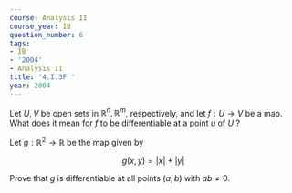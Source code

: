 ```yaml
---
course: Analysis II
course_year: IB
question_number: 6
tags:
- IB
- '2004'
- Analysis II
title: '4.I.3F '
year: 2004
---
```



Let $U, V$ be open sets in $\mathbb{R}^{n}, \mathbb{R}^{m}$, respectively, and let $f: U \rightarrow V$ be a map. What does it mean for $f$ to be differentiable at a point $u$ of $U$ ?

Let $g: \mathbb{R}^{2} \rightarrow \mathbb{R}$ be the map given by

$$g(x, y)=|x|+|y|$$

Prove that $g$ is differentiable at all points $(a, b)$ with $a b \neq 0$.